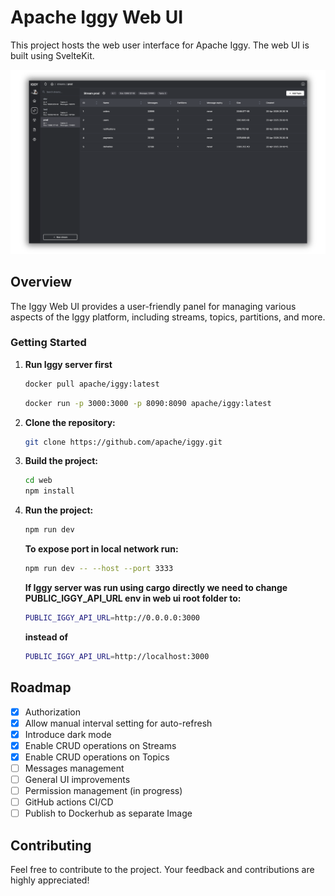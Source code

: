 # Apache Iggy Web UI

This project hosts the web user interface for Apache Iggy. The web UI is built using SvelteKit.

![Web](../assets/web_ui.png)

## Overview

The Iggy Web UI provides a user-friendly panel for managing various aspects of the Iggy platform, including streams, topics, partitions, and more.

### Getting Started

1. **Run Iggy server first**

   ```sh
   docker pull apache/iggy:latest
   ```

   ```sh
   docker run -p 3000:3000 -p 8090:8090 apache/iggy:latest
   ```

2. **Clone the repository:**

   ```sh
   git clone https://github.com/apache/iggy.git
   ```

3. **Build the project:**

   ```sh
   cd web
   npm install
   ```

4. **Run the project:**

   ```sh
   npm run dev
   ```

   **To expose port in local network run:**

   ```sh
   npm run dev -- --host --port 3333
   ```

   **If Iggy server was run using cargo directly we need to change PUBLIC_IGGY_API_URL env in web ui root folder to:**

   ```sh
   PUBLIC_IGGY_API_URL=http://0.0.0.0:3000
   ```

   **instead of**

   ```sh
   PUBLIC_IGGY_API_URL=http://localhost:3000
   ```

## Roadmap

- [x] Authorization
- [x] Allow manual interval setting for auto-refresh
- [x] Introduce dark mode
- [x] Enable CRUD operations on Streams
- [x] Enable CRUD operations on Topics
- [ ] Messages management
- [ ] General UI improvements
- [ ] Permission management (in progress)
- [ ] GitHub actions CI/CD
- [ ] Publish to Dockerhub as separate Image

## Contributing

Feel free to contribute to the project. Your feedback and contributions are highly appreciated!
